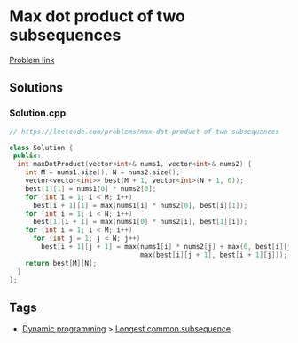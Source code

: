 # Max dot product of two subsequences

[Problem link](https://leetcode.com/problems/max-dot-product-of-two-subsequences)

## Solutions


### Solution.cpp
```cpp
// https://leetcode.com/problems/max-dot-product-of-two-subsequences

class Solution {
 public:
  int maxDotProduct(vector<int>& nums1, vector<int>& nums2) {
    int M = nums1.size(), N = nums2.size();
    vector<vector<int>> best(M + 1, vector<int>(N + 1, 0));
    best[1][1] = nums1[0] * nums2[0];
    for (int i = 1; i < M; i++)
      best[i + 1][1] = max(nums1[i] * nums2[0], best[i][1]);
    for (int i = 1; i < N; i++)
      best[1][i + 1] = max(nums1[0] * nums2[i], best[1][i]);
    for (int i = 1; i < M; i++)
      for (int j = 1; j < N; j++)
        best[i + 1][j + 1] = max(nums1[i] * nums2[j] + max(0, best[i][j]),
                                 max(best[i][j + 1], best[i + 1][j]));
    return best[M][N];
  }
};
```
## Tags

* [Dynamic programming](/Collections/dynamic-programming.md#dynamic-programming) > [Longest common subsequence](/Collections/dynamic-programming.md#longest-common-subsequence)

